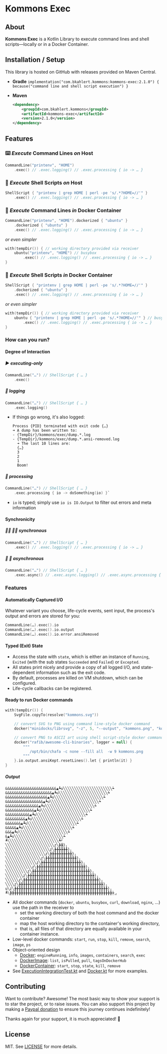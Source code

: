 # Kommons Exec

## About

**Kommons Exec** is a Kotlin Library to execute command lines and shell scripts—locally or in a Docker Container.

## Installation / Setup

This library is hosted on GitHub with releases provided on Maven Central.

* **Gradle** `implementation("com.bkahlert.kommons:kommons-exec:2.1.0") { because("command line and shell script execution") }`

* **Maven**
  ```xml
  <dependency>
      <groupId>com.bkahlert.kommons</groupId>
      <artifactId>kommons-exec</artifactId>
      <version>2.1.0</version>
  </dependency>
  ```

## Features

### ⌨️ *Execute* Command Lines *on* Host

```kotlin
CommandLine("printenv", "HOME")
    .exec() // .exec.logging() // .exec.processing { io -> … } 
```

### 📄 *Execute* Shell Scripts *on* Host

```kotlin
ShellScript { "printenv | grep HOME | perl -pe 's/.*?HOME=//'" }
    .exec() // .exec.logging() // .exec.processing { io -> … }
```

### 🐳 *Execute* Command Lines *in* Docker Container

```kotlin
CommandLine("printenv", "HOME").dockerized { "ubuntu" }
    .dockerized { "ubuntu" }
    .exec() // .exec.logging() // .exec.processing { io -> … }
```

*or even simpler*

```kotlin
with(tempDir()) { // working directory provided via receiver
    ubuntu("printenv", "HOME") // busybox
        .exec() // .exec.logging() // .exec.processing { io -> … }
}
```

### 🐳 *Execute* Shell Scripts *in* Docker Container

```kotlin
ShellScript { "printenv | grep HOME | perl -pe 's/.*?HOME=//'" }
    .dockerized { "ubuntu" }
    .exec() // .exec.logging() // .exec.processing { io -> … }
```

*or even simpler*

```kotlin
with(tempDir()) { // working directory provided via receiver
    ubuntu { "printenv | grep HOME | perl -pe 's/.*?HOME=//'" } // busybox
        .exec() // .exec.logging() // .exec.processing { io -> … }
}
```

### How can you run?

#### Degree of Interaction

##### ▶️ executing-only

```kotlin
CommandLine("…") // ShellScript { … }
    .exec()
```

##### 📝 logging

```kotlin
CommandLine("…") // ShellScript { … }
    .exec.logging()
```

- If things go wrong, it's also logged:
  ```text
  Process {PID} terminated with exit code {…}
  ➜ A dump has been written to:
  - {TempDir}/kommons/exec/dump.*.log
  - {TempDir}/kommons/exec/dump.*.ansi-removed.log
    ➜ The last 10 lines are:
    {…}
    3
    2
    1
    Boom!
  ```  

##### 🧠 processing

```kotlin
CommandLine("…") // ShellScript { … }
    .exec.processing { io -> doSomething(io) }`
```

- `io` is typed; simply use `io is IO.Output` to filter out errors and meta information

#### Synchronicity

##### 👯‍♀️ 👯‍♂️ synchronous

```kotlin
CommandLine("…") // ShellScript { … }
    .exec() // .exec.logging() // .exec.processing { io -> … }
```

##### 💃 🕺 asynchronous

```kotlin
CommandLine("…") // ShellScript { … }
    .exec.async() // .exec.async.logging() // .exec.async.processing { io -> … }
```

### Features

#### Automatically Captured I/O

Whatever variant you choose, life-cycle events, sent input, the process's output and errors are stored for you:

```kotlin
CommandLine(…).exec().io
CommandLine(…).exec().io.output
CommandLine(…).exec().io.error.ansiRemoved
```

#### Typed (Exit) State

- Access the state with `state`, which is either an instance of `Running`, `Exited`
  (with the sub states `Succeeded` and `Failed`) or `Excepted`.
- All states print nicely and provide a copy of all logged I/O, and state-dependent information such as the exit code.
- By default, processes are killed on VM shutdown, which can be configured.
- Life-cycle callbacks can be registered.

#### Ready to run Docker commands

```kotlin
with(tempDir()) {
    SvgFile.copyTo(resolve("kommons.svg"))

    // convert SVG to PNG using command line-style docker command
    docker("minidocks/librsvg", "-z", 5, "--output", "kommons.png", "kommons.svg")

    // convert PNG to ASCII art using shell script-style docker command
    docker("rafib/awesome-cli-binaries", logger = null) {
        """
           /opt/bin/chafa -c none --fill all  -w 9 kommons.png
        """
    }.io.output.ansiKept.resetLines().let { println(it) }
}
```

##### Output

<!-- @formatter:off -->
```text
&&&&&&&&&&&&&&&&&&&&&&&▲┺u╲╲╲╲╲╲╲╲╲╲╲╲╲╲╲╲╲╲╲╲╲╲┶ 
&&&&&&&&&&&&&&&&&&&&&▲┺u╲╲╲╲╲╲╲╲╲╲╲╲╲╲╲╲╲╲╲╲╲╲┶   
&&&&&&&&&&&&&&&&&&&▲┺u╲╲╲╲╲╲╲╲╲╲╲╲╲╲╲╲╲╲╲╲╲╲┶     
&&&&&&&&&&&&&&&&&▲┺u╲╲╲╲╲╲╲╲╲╲╲╲╲╲╲╲╲╲╲╲╲╲┶       
&&&&&&&&&&&&&&&▲┺u╲╲╲╲╲╲╲╲╲╲╲╲╲╲╲╲╲╲╲╲╲╲┶         
&&&&&&&&&&&&&▲┺u╲╲╲╲╲╲╲╲╲╲╲╲╲╲╲╲╲╲╲╲╲╲┶           
&&&&&&&&&&&▲┺u╲╲╲╲╲╲╲╲╲╲╲╲╲╲╲╲╲╲╲╲╲╲┶             
&&&&&&&&&▲┺u╲╲╲╲╲╲╲╲╲╲╲╲╲╲╲╲╲╲╲╲╲╲┶               
&&&&&&&▲┺u╲╲╲╲╲╲╲╲╲╲╲╲╲╲╲╲╲╲╲╲╲╲┶                 
&&&&&▲┺u╲╲╲╲╲╲╲╲╲╲╲╲╲╲╲╲╲╲╲╲╲╲┶                   
&&&▲┺u╲╲╲╲╲╲╲╲╲╲╲╲╲╲╲╲╲╲╲╲╲╲┶                     
&▲┺u╲╲╲╲╲╲╲╲╲╲╲╲╲╲╲╲╲╲╲╲╲╲┶                       
┺╲╲╲╲╲╲╲╲╲╲╲╲╲╲╲╲╲╲╲╲╲╲╲┺┘                        
╲╲╲╲╲╲╲╲╲╲╲╲╲╲╲╲╲╲╲╲╲╲z╲╊╊}╷                      
╲╲╲╲╲╲╲╲╲╲╲╲╲╲╲╲╲╲╲╲z╲╊╊╊╊╊╊}╷                    
╲╲╲╲╲╲╲╲╲╲╲╲╲╲╲╲╲╲z╲╊╊╊╊╊╊╊╊╊╊}╷                  
╲╲╲╲╲╲╲╲╲╲╲╲╲╲╲╲z╲╊╊╊╊╊╊╊╊╊╊╊╊╊╊}╷                
╲╲╲╲╲╲╲╲╲╲╲╲╲╲z╲╊╊╊╊╊╊╊╊╊╊╊╊╊╊╊╊╊╊}╷              
╲╲╲╲╲╲╲╲╲╲╲╲z╲╊╊╊╊╊╊╊╊╊╊╊╊╊╊╊╊╊╊╊╊╊╊}╷            
╲╲╲╲╲╲╲╲╲╲z╲╊╊╊╊╊╊╊╊╊╊╊╊╊╊╊╊╊╊╊╊╊╊╊╊╊╊}╷          
╲╲╲╲╲╲╲╲z╲╊╊╊╊╊╊╊╊╊╊╊╊╊╊╊╊╊╊╊╊╊╊╊╊╊╊╊╊╊╊}╷        
╲╲╲╲╲╲z╲╊╊╊╊╊╊╊╊╊╊╊╊╊╊╊╊╊╊╊╊╊╊╊╊╊╊╊╊╊╊╊╊╊╊}╷      
╲╲╲╲z╲╊╊╊╊╊╊╊╊╊╊╊╊╊╊╊╊╊╊╊╊╊╊╊╊╊╊╊╊╊╊╊╊╊╊╊╊╊╊}╷    
u╲z╲╊╊╊╊╊╊╊╊╊╊╊╊╊╊╊╊╊╊╊╊╊╊╊╊╊╊╊╊╊╊╊╊╊╊╊╊╊╊╊╊╊╊}╷  
┺╲╊╊╊╊╊╊╊╊╊╊╊╊╊╊╊╊╊╊╊╊╊╊╊╊╊╊╊╊╊╊╊╊╊╊╊╊╊╊╊╊╊╊╊╊╊╊┾⣠
```
<!-- @formatter:on -->

- All docker commands (`docker`, `ubuntu`, `busybox`, `curl`, `download`, `nginx`, …) use the path in the receiver to
    - set the working directory of both the host command and the docker container
    - map the host working directory to the container's working directory,
    - that is, all files of that directory are equally available in your container instance.
- Low-level docker commands: `start`, `run`, `stop`, `kill`, `remove`, `search`, `image`, `ps`
- Object-oriented design
    - [Docker](src/jvmMain/kotlin/com/bkahlert/kommons/docker/Docker.kt): `engineRunning`, `info`, `images`, `containers`, `search`, `exec`
    - [DockerImage](src/jvmMain/kotlin/com/bkahlert/kommons/docker/DockerImage.kt): `list`, `isPulled`, `pull`, `tagsOnDockerHub`
    - [DockerContainer](src/jvmMain/kotlin/com/bkahlert/kommons/docker/DockerContainer.kt): `start`, `stop`, `state`, `kill`, `remove`
- See [ExecutionIntegrationTest.kt](src/jvmTest/kotlin/com/bkahlert/kommons/ExecutionIntegrationTest.kt) and
  [Docker.kt](src/jvmMain/kotlin/com/bkahlert/kommons/docker/Docker.kt) for more examples.

## Contributing

Want to contribute? Awesome! The most basic way to show your support is to star the project, or to raise issues. You can also support this project by making
a [Paypal donation](https://www.paypal.me/bkahlert) to ensure this journey continues indefinitely!

Thanks again for your support, it is much appreciated! :pray:

## License

MIT. See [LICENSE](LICENSE) for more details.
